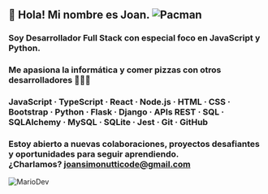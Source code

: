 <!-- 🌌 Joan Simonutti's GitHub README -->

<!-- Decoración opcional tipo ASCII -->
<!-- Podés agregar emojis, arte ASCII o dejarlo minimalista -->


## 👋 Hola! Mi nombre es Joan. ![Pacman](https://user-images.githubusercontent.com/74038190/212284158-e840e285-664b-44d7-b79b-e264b5e54825.gif)

### Soy **Desarrollador Full Stack** con especial foco en **JavaScript** y **Python**. 

### Me apasiona la informática y comer pizzas con otros desarrolladores 🍕👨‍💻<br/>

### JavaScript · TypeScript · React · Node.js · HTML · CSS · Bootstrap · Python · Flask · Django · APIs REST · SQL · SQLAlchemy · MySQL · SQLite · Jest · Git · GitHub

### Estoy abierto a nuevas colaboraciones, proyectos desafiantes y oportunidades para seguir aprendiendo. <br/>¿Charlamos? joansimonutticode@gmail.com

![MarioDev](https://user-images.githubusercontent.com/74038190/225813708-98b745f2-7d22-48cf-9150-083f1b00d6c9.gif)
<!--![Trabajando duro]()-->
<!--![Trabajando duro]()-->
<!--!![Trabajando duro](https://media1.giphy.com/media/v1.Y2lkPTc5MGI3NjExem9mZm9rYzNnaGNjcDQxeG1weWc4MHhmcGwweWZhNTY1NzA4bW5oaSZlcD12MV9pbnRlcm5hbF9naWZfYnlfaWQmY3Q9Zw/UPNV6BECISuMo/giphy.gif)-->
<!--![Trabajando duro](https://media2.giphy.com/media/v1.Y2lkPTc5MGI3NjExcDN1Y2VkendzYzFtYmxjcXNrdWdlZWRyaG80dmt2bjczNzNpN28xNiZlcD12MV9pbnRlcm5hbF9naWZfYnlfaWQmY3Q9Zw/78XCFBGOlS6keY1Bil/giphy.gif)-->
<!--![Trabajando duro](https://media1.giphy.com/media/v1.Y2lkPTc5MGI3NjExcmRydHlla241Y2o1YWYyem04MHY1b3Q2aTJ0OG5qcDhmZHg1M3ZmcSZlcD12MV9pbnRlcm5hbF9naWZfYnlfaWQmY3Q9Zw/487L0pNZKONFN01oHO/giphy.gif)-->
<!-- Este es un comentario en Markdown -->
